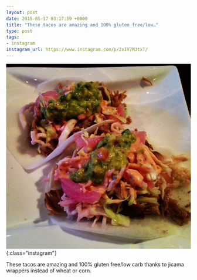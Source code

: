 ```yaml
---
layout: post
date: 2015-05-17 03:17:59 +0000
title: "These tacos are amazing and 100% gluten free/low…"
type: post
tags:
- instagram
instagram_url: https://www.instagram.com/p/2xIV7MJtxT/
---
```


![Instagram - 2xIV7MJtxT](/assets/2xIV7MJtxT.jpg){:class="instagram"}

These tacos are amazing and 100% gluten free/low carb thanks to jicama wrappers instead of wheat or corn.
